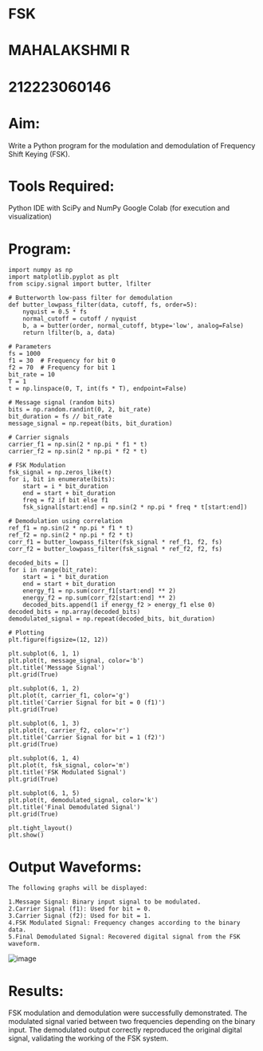 # FSK 
# MAHALAKSHMI R
# 212223060146

# Aim:
Write a Python program for the modulation and demodulation of Frequency Shift Keying (FSK).

# Tools Required:
Python IDE with SciPy and NumPy
Google Colab (for execution and visualization)
# Program:
```
import numpy as np
import matplotlib.pyplot as plt
from scipy.signal import butter, lfilter

# Butterworth low-pass filter for demodulation
def butter_lowpass_filter(data, cutoff, fs, order=5):
    nyquist = 0.5 * fs
    normal_cutoff = cutoff / nyquist
    b, a = butter(order, normal_cutoff, btype='low', analog=False)
    return lfilter(b, a, data)

# Parameters
fs = 1000
f1 = 30  # Frequency for bit 0
f2 = 70  # Frequency for bit 1
bit_rate = 10
T = 1
t = np.linspace(0, T, int(fs * T), endpoint=False)

# Message signal (random bits)
bits = np.random.randint(0, 2, bit_rate)
bit_duration = fs // bit_rate
message_signal = np.repeat(bits, bit_duration)

# Carrier signals
carrier_f1 = np.sin(2 * np.pi * f1 * t)
carrier_f2 = np.sin(2 * np.pi * f2 * t)

# FSK Modulation
fsk_signal = np.zeros_like(t)
for i, bit in enumerate(bits):
    start = i * bit_duration
    end = start + bit_duration
    freq = f2 if bit else f1
    fsk_signal[start:end] = np.sin(2 * np.pi * freq * t[start:end])

# Demodulation using correlation
ref_f1 = np.sin(2 * np.pi * f1 * t)
ref_f2 = np.sin(2 * np.pi * f2 * t)
corr_f1 = butter_lowpass_filter(fsk_signal * ref_f1, f2, fs)
corr_f2 = butter_lowpass_filter(fsk_signal * ref_f2, f2, fs)

decoded_bits = []
for i in range(bit_rate):
    start = i * bit_duration
    end = start + bit_duration
    energy_f1 = np.sum(corr_f1[start:end] ** 2)
    energy_f2 = np.sum(corr_f2[start:end] ** 2)
    decoded_bits.append(1 if energy_f2 > energy_f1 else 0)
decoded_bits = np.array(decoded_bits)
demodulated_signal = np.repeat(decoded_bits, bit_duration)

# Plotting
plt.figure(figsize=(12, 12))

plt.subplot(6, 1, 1)
plt.plot(t, message_signal, color='b')
plt.title('Message Signal')
plt.grid(True)

plt.subplot(6, 1, 2)
plt.plot(t, carrier_f1, color='g')
plt.title('Carrier Signal for bit = 0 (f1)')
plt.grid(True)

plt.subplot(6, 1, 3)
plt.plot(t, carrier_f2, color='r')
plt.title('Carrier Signal for bit = 1 (f2)')
plt.grid(True)

plt.subplot(6, 1, 4)
plt.plot(t, fsk_signal, color='m')
plt.title('FSK Modulated Signal')
plt.grid(True)

plt.subplot(6, 1, 5)
plt.plot(t, demodulated_signal, color='k')
plt.title('Final Demodulated Signal')
plt.grid(True)

plt.tight_layout()
plt.show()
```

# Output Waveforms:
```
The following graphs will be displayed:

1.Message Signal: Binary input signal to be modulated.
2.Carrier Signal (f1): Used for bit = 0.
3.Carrier Signal (f2): Used for bit = 1.
4.FSK Modulated Signal: Frequency changes according to the binary data.
5.Final Demodulated Signal: Recovered digital signal from the FSK waveform.
```
![image](https://github.com/user-attachments/assets/4276e4f6-c8ec-4ce1-81aa-5678fff1cc31)



# Results:
FSK modulation and demodulation were successfully demonstrated. The modulated signal varied between two frequencies depending on the binary input. The demodulated output correctly reproduced the original digital signal, validating the working of the FSK system.
